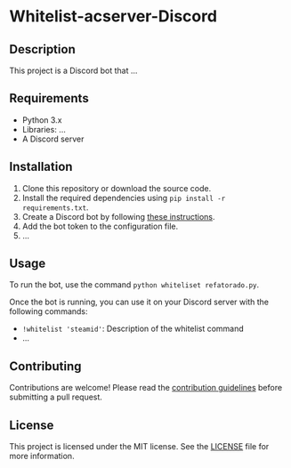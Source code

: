 # Whitelist-acserver-Discord

## Description
This project is a Discord bot that ...

## Requirements
- Python 3.x
- Libraries: ...
- A Discord server

## Installation
1. Clone this repository or download the source code.
2. Install the required dependencies using `pip install -r requirements.txt`.
3. Create a Discord bot by following [these instructions](https://discordpy.readthedocs.io/en/latest/discord.html).
4. Add the bot token to the configuration file.
5. ...

## Usage
To run the bot, use the command `python whiteliset refatorado.py`.

Once the bot is running, you can use it on your Discord server with the following commands:
- `!whitelist 'steamid'`: Description of the whitelist command
- ...

## Contributing
Contributions are welcome! Please read the [contribution guidelines](CONTRIBUTING.md) before submitting a pull request.

## License
This project is licensed under the MIT license. See the [LICENSE](LICENSE) file for more information.
